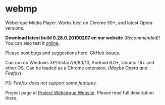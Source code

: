 # webmp
Webcirque Media Player. Works best on Chrome 59+, and latest Opera versions.

<b>Download latest build [0.28.0.20190207](https://www.pwcq.ml/projects/webmp/builds/0.28.0.20190207.zip) on our website</b> (_Recommended_)! You can also test it [online](https://webcirque.github.io/webmp).

Please post bugs and suggestions here: [GitHub Issues](https://github.com/webcirque/webmp/issues).

Can run on Windows XP/Vista/7/8/8.1/10, Android 6.0+, Ubuntu 16+ and other OS. Can be loaded as a Chrome extension. (_Maybe Opera and Firefox_)

PS: _Firefox does not support some features._

Project page at [Project Webcirque Website](https://www.pwcq.ml/project/webmp). Please read full description there.
